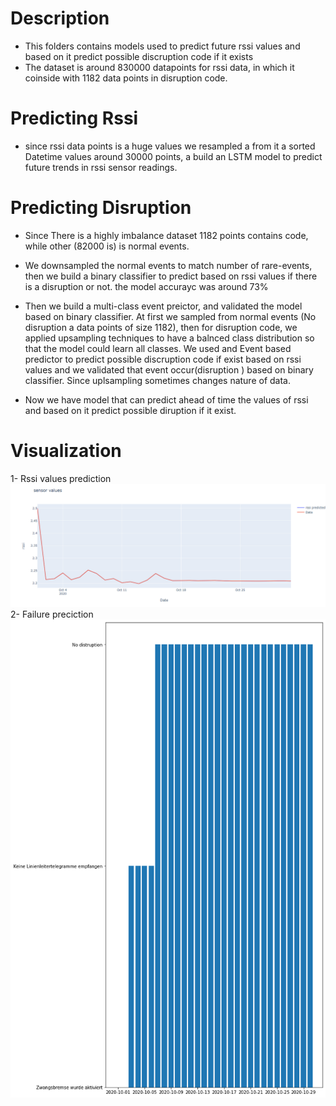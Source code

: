 # Description
- This folders contains models used to predict future rssi values and based on it predict possible discruption code if it exists
- The dataset is around 830000 datapoints for rssi data, in which it coinside with 1182 data points in disruption code.

# Predicting Rssi
- since rssi data points is a huge values we resampled a from it a sorted Datetime values around 30000 points, a build an LSTM model to predict future trends in rssi sensor readings.

# Predicting Disruption
- Since There is a highly imbalance dataset 1182 points contains code, while other (82000 is) is normal events.
- We downsampled the normal events to match number of rare-events, then we build a binary classifier to predict based on rssi values if there is a disruption or not. the model accurayc was around 73%

- Then we build a multi-class event preictor, and validated the model based on binary classifier. At first we sampled from normal events (No disruption a data points of size 1182), then for disruption code, we applied upsampling techniques to have a balnced class distribution so that the model could learn all classes. We used and Event based predictor to predict possible discruption code if exist based on rssi values and we validated that event occur(disruption ) based on binary classifier. Since uplsampling sometimes changes nature of data.

- Now we have model that can predict ahead of time the values of rssi and based on it predict possible diruption if it exist.


# Visualization
1- Rssi values prediction
![Alt text](imgs/rssi.png?raw=true "Title")
2- Failure preciction
![Alt text](imgs/disruption.png?raw=true "Title")


